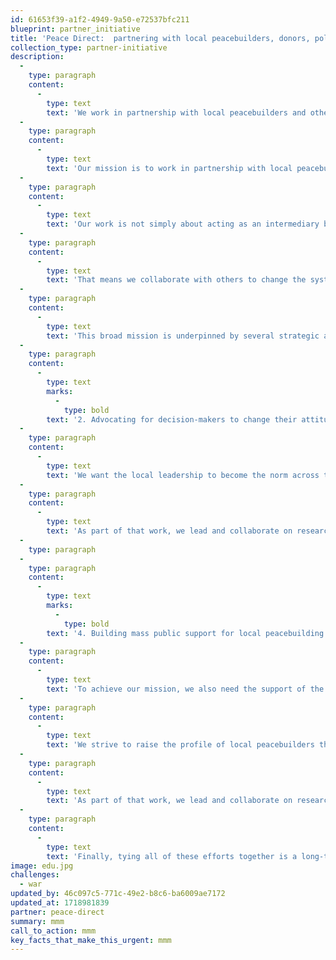 ```yaml
---
id: 61653f39-a1f2-4949-9a50-e72537bfc211
blueprint: partner_initiative
title: 'Peace Direct:  partnering with local peacebuilders, donors, policy makers and activists to shift power and resources for sustainable peace.'
collection_type: partner-initiative
description:
  -
    type: paragraph
    content:
      -
        type: text
        text: 'We work in partnership with local peacebuilders and other allies to shift power and resources for sustainable peace. Discover the strategic approach we take to make that mission a reality.'
  -
    type: paragraph
    content:
      -
        type: text
        text: 'Our mission is to work in partnership with local peacebuilders and other allies like donors, policymakers and activists to shift power and resources for sustainable peace.'
  -
    type: paragraph
    content:
      -
        type: text
        text: 'Our work is not simply about acting as an intermediary between funders and peacebuilders. Instead, we take an active, strategic approach to ensure the whole sector we work in better serves local people – and makes peace more achievable.'
  -
    type: paragraph
    content:
      -
        type: text
        text: 'That means we collaborate with others to change the system in favour of local peacebuilding. We research, we advocate, we influence, we communicate and we campaign.'
  -
    type: paragraph
    content:
      -
        type: text
        text: 'This broad mission is underpinned by several strategic areas of work.'
  -
    type: paragraph
    content:
      -
        type: text
        marks:
          -
            type: bold
        text: '2. Advocating for decision-makers to change their attitudes, behaviour and practices.'
  -
    type: paragraph
    content:
      -
        type: text
        text: 'We want the local leadership to become the norm across the humanitarian, development and peacebuilding system. But there are longstanding barriers that stand in our way, including structural racism and a lack of trust in local people. Across our work, we add our voices to the chorus calling for change, to ensure local peacebuilders have a better chance of building sustainable peace.'
  -
    type: paragraph
    content:
      -
        type: text
        text: 'As part of that work, we lead and collaborate on research and advocacy efforts in this area, including co-producing a series of reports on decolonising the sector. And we push international decision-makers and organisations to hear local voices and commit their support for local peacebuilders.'
  -
    type: paragraph
  -
    type: paragraph
    content:
      -
        type: text
        marks:
          -
            type: bold
        text: '4. Building mass public support for local peacebuilding.'
  -
    type: paragraph
    content:
      -
        type: text
        text: 'To achieve our mission, we also need the support of the public. That means we need the value of local peacebuilding efforts to be more visible.'
  -
    type: paragraph
    content:
      -
        type: text
        text: 'We strive to raise the profile of local peacebuilders through innovative and inspirational campaigns and communications. That includes showcasing stories of local peacebuilding work, to help millions of people around the world discover the value of peacebuilding and understand the ways they can take action for peace.'
  -
    type: paragraph
    content:
      -
        type: text
        text: 'As part of that work, we lead and collaborate on research and advocacy efforts in this area, including co-producing a series of reports on decolonising the sector. And we push international decision-makers and organisations to hear local voices and commit their support for local peacebuilders.'
  -
    type: paragraph
    content:
      -
        type: text
        text: 'Finally, tying all of these efforts together is a long-term strategy to ensure Peace Direct itself is a strong, dynamic and inclusive organisation. Otherwise, we won’t be equipped to achieve our mission.'
image: edu.jpg
challenges:
  - war
updated_by: 46c097c5-771c-49e2-b8c6-ba6009ae7172
updated_at: 1718981839
partner: peace-direct
summary: mmm
call_to_action: mmm
key_facts_that_make_this_urgent: mmm
---
```


